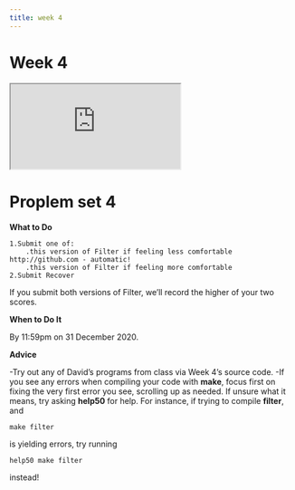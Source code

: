 ```yaml
---
title: week 4
---
```

# Week 4
<iframe src="https://www.youtube.com/embed/cF6YkH-8vFk"></iframe>

# Proplem set 4

**What to Do**

    1.Submit one of: 
        .this version of Filter if feeling less comfortable http://github.com - automatic!
        .this version of Filter if feeling more comfortable
    2.Submit Recover
        
If you submit both versions of Filter, we’ll record the higher of your two scores.
        

**When to Do It**

By 11:59pm on 31 December 2020.

**Advice**

  -Try out any of David’s programs from class via Week 4’s source code.
  -If you see any errors when compiling your code with **make**, focus first on fixing the very first error you see, scrolling up as needed. If unsure what it means, try asking **help50** for help. For instance, if trying to compile **filter**, and 
    
    make filter
    
   is yielding errors, try running
   
    help50 make filter
      
    
instead!
